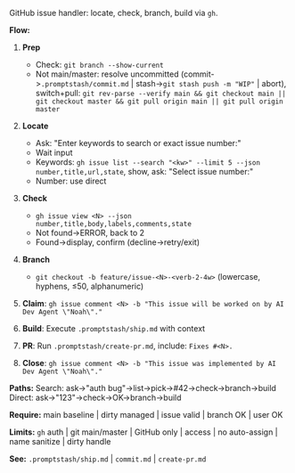 GitHub issue handler: locate, check, branch, build via `gh`.

**Flow:**

1. **Prep**
   - Check: `git branch --show-current`
   - Not main/master: resolve uncommitted (commit->`.promptstash/commit.md` | stash->`git stash push -m "WIP"` | abort), switch+pull: `git rev-parse --verify main && git checkout main || git checkout master && git pull origin main || git pull origin master`

2. **Locate**
   - Ask: "Enter keywords to search or exact issue number:"
   - Wait input
   - Keywords: `gh issue list --search "<kw>" --limit 5 --json number,title,url,state`, show, ask: "Select issue number:"
   - Number: use direct

3. **Check**
   - `gh issue view <N> --json number,title,body,labels,comments,state`
   - Not found->ERROR, back to 2
   - Found->display, confirm (decline->retry/exit)

4. **Branch**
   - `git checkout -b feature/issue-<N>-<verb-2-4w>` (lowercase, hyphens, ≤50, alphanumeric)

5. **Claim**: `gh issue comment <N> -b "This issue will be worked on by AI Dev Agent \"Noah\"."`

6. **Build**: Execute `.promptstash/ship.md` with context

7. **PR**: Run `.promptstash/create-pr.md`, include: `Fixes #<N>.`

8. **Close**: `gh issue comment <N> -b "This issue was implemented by AI Dev Agent \"Noah\"."`

**Paths:**
Search: ask->"auth bug"->list->pick->#42->check->branch->build
Direct: ask->"123"->check->OK->branch->build

**Require:** main baseline | dirty managed | issue valid | branch OK | user OK

**Limits:** `gh` auth | git main/master | GitHub only | access | no auto-assign | name sanitize | dirty handle

**See:** `.promptstash/ship.md` | `commit.md` | `create-pr.md`
